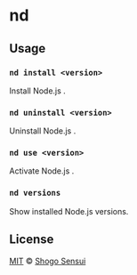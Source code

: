 # nd

## Usage

### `nd install <version>`

Install Node.js <version>.

### `nd uninstall <version>`

Uninstall Node.js <version>.

### `nd use <version>`

Activate Node.js <version>.

### `nd versions`

Show installed Node.js versions.

## License

[MIT](https://1000ch.mit-license.org) © [Shogo Sensui](https://github.com/1000ch)
